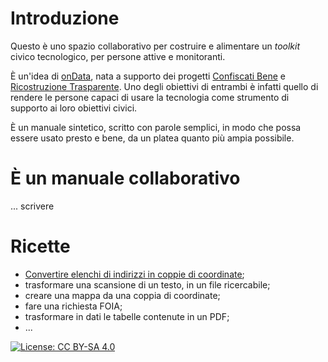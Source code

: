 # Introduzione

Questo è uno spazio collaborativo per costruire e alimentare un _toolkit_ civico tecnologico, per persone attive e monitoranti.

È un'idea di [onData](http://ondata.it), nata a supporto dei progetti [Confiscati Bene](http://www.confiscatibene.it) e [Ricostruzione Trasparente](http://ricostruzionetrasparente.it). Uno degli obiettivi di entrambi è infatti quello di rendere le persone capaci di usare la tecnologia come strumento di supporto ai loro obiettivi civici.

È un manuale sintetico, scritto con parole semplici, in modo che possa essere usato presto e bene, da un platea quanto più ampia possibile.

# È un manuale collaborativo

... scrivere

# Ricette

* [Convertire elenchi di indirizzi in coppie di coordinate](./ricette/geocoding.md);
* trasformare una scansione di un testo, in un file ricercabile;
* creare una mappa da una coppia di coordinate;
* fare una richiesta FOIA;
* trasformare in dati le tabelle contenute in un PDF;
* ...

[![License: CC BY-SA 4.0](https://licensebuttons.net/l/by-sa/4.0/80x15.png)](https://creativecommons.org/licenses/by-sa/4.0/)
